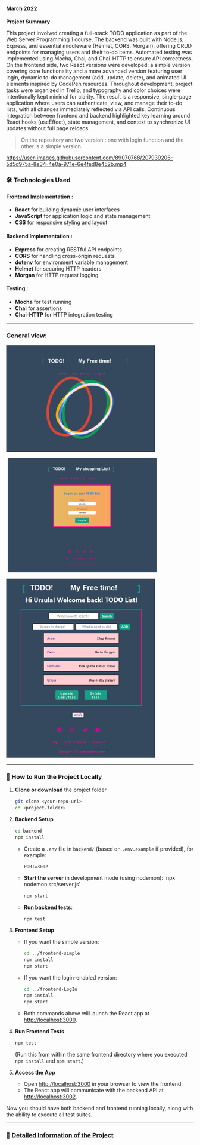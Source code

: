 #### March 2022

**Project Summary**

This project involved creating a full-stack TODO application as part of the Web Server Programming 1 course. The backend was built with Node.js, Express, and essential middleware (Helmet, CORS, Morgan), offering CRUD endpoints for managing users and their to-do items. Automated testing was implemented using Mocha, Chai, and Chai-HTTP to ensure API correctness. On the frontend side, two React versions were developed: a simple version covering core functionality and a more advanced version featuring user login, dynamic to-do management (add, update, delete), and animated UI elements inspired by CodePen resources. Throughout development, project tasks were organized in Trello, and typography and color choices were intentionally kept minimal for clarity. The result is a responsive, single-page application where users can authenticate, view, and manage their to-do lists, with all changes immediately reflected via API calls. Continuous integration between frontend and backend highlighted key learning around React hooks (useEffect), state management, and context to synchronize UI updates without full page reloads.

> On the repository are two version : one with login function and the other is a simple version.

https://user-images.githubusercontent.com/89070768/207939206-5d5d975a-8e34-4e0a-971e-6e4fed8e452b.mp4

### 🛠️ Technologies Used

#### Frontend Implementation :

- **React** for building dynamic user interfaces
- **JavaScript** for application logic and state management
- **CSS** for responsive styling and layout

#### Backend Implementation :

- **Express** for creating RESTful API endpoints
- **CORS** for handling cross-origin requests
- **dotenv** for environment variable management
- **Helmet** for securing HTTP headers
- **Morgan** for HTTP request logging

#### Testing :

- **Mocha** for test running
- **Chai** for assertions
- **Chai-HTTP** for HTTP integration testing

---

### General view:

<img
  src="imgDokumentation/mainPageImage.png"
  alt="main-page-image"
  width="400"
/>

<img
  src="./imgDokumentation/contactPageImage.png"
  alt="contact-page-image"
  width="00"
/>
<img
  src="imgDokumentation/LoginPageImage.png"
  alt="login-page-image"
  width="400"
/>

<img
  src="imgDokumentation/layoutTodoView.png"
  alt="todo-page-image"
  width="400"
/>

---

### 🚀 How to Run the Project Locally

1. **Clone or download** the project folder

   ```bash
   git clone <your-repo-url>
   cd <project-folder>
   ```

2. **Backend Setup**

   ```bash
   cd backend
   npm install
   ```

   - Create a `.env` file in `backend/` (based on `.env.example` if provided), for example:

     ```
     PORT=3002
     ```

   - **Start the server** in development mode (using nodemon): 'npx nodemon src/server.js'

     ```bash
     npm start
     ```

   - **Run backend tests**:

     ```bash
     npm test
     ```

3. **Frontend Setup**

   - If you want the simple version:

     ```bash
     cd ../frontend-simple
     npm install
     npm start
     ```

   - If you want the login-enabled version:

     ```bash
     cd ../frontend-LogIn
     npm install
     npm start
     ```

   - Both commands above will launch the React app at [http://localhost:3000](http://localhost:3000).

4. **Run Frontend Tests**

   ```bash
   npm test
   ```

   (Run this from within the same frontend directory where you executed `npm install` and `npm start`.)

5. **Access the App**

   - Open [http://localhost:3000](http://localhost:3000) in your browser to view the frontend.
   - The React app will communicate with the backend API at [http://localhost:3002](http://localhost:3002).

Now you should have both backend and frontend running locally, along with the ability to execute all test suites.

---

### 📄 [Detailed Information of the Project](Detail_Info.md)
